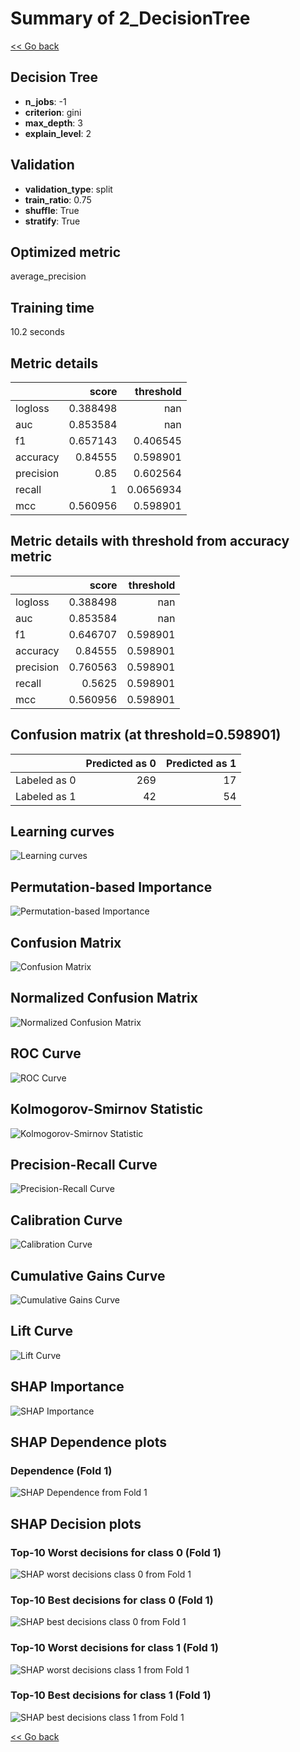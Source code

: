 # Summary of 2_DecisionTree

[<< Go back](../README.md)


## Decision Tree
- **n_jobs**: -1
- **criterion**: gini
- **max_depth**: 3
- **explain_level**: 2

## Validation
 - **validation_type**: split
 - **train_ratio**: 0.75
 - **shuffle**: True
 - **stratify**: True

## Optimized metric
average_precision

## Training time

10.2 seconds

## Metric details
|           |    score |   threshold |
|:----------|---------:|------------:|
| logloss   | 0.388498 | nan         |
| auc       | 0.853584 | nan         |
| f1        | 0.657143 |   0.406545  |
| accuracy  | 0.84555  |   0.598901  |
| precision | 0.85     |   0.602564  |
| recall    | 1        |   0.0656934 |
| mcc       | 0.560956 |   0.598901  |


## Metric details with threshold from accuracy metric
|           |    score |   threshold |
|:----------|---------:|------------:|
| logloss   | 0.388498 |  nan        |
| auc       | 0.853584 |  nan        |
| f1        | 0.646707 |    0.598901 |
| accuracy  | 0.84555  |    0.598901 |
| precision | 0.760563 |    0.598901 |
| recall    | 0.5625   |    0.598901 |
| mcc       | 0.560956 |    0.598901 |


## Confusion matrix (at threshold=0.598901)
|              |   Predicted as 0 |   Predicted as 1 |
|:-------------|-----------------:|-----------------:|
| Labeled as 0 |              269 |               17 |
| Labeled as 1 |               42 |               54 |

## Learning curves
![Learning curves](learning_curves.png)

## Permutation-based Importance
![Permutation-based Importance](permutation_importance.png)
## Confusion Matrix

![Confusion Matrix](confusion_matrix.png)


## Normalized Confusion Matrix

![Normalized Confusion Matrix](confusion_matrix_normalized.png)


## ROC Curve

![ROC Curve](roc_curve.png)


## Kolmogorov-Smirnov Statistic

![Kolmogorov-Smirnov Statistic](ks_statistic.png)


## Precision-Recall Curve

![Precision-Recall Curve](precision_recall_curve.png)


## Calibration Curve

![Calibration Curve](calibration_curve_curve.png)


## Cumulative Gains Curve

![Cumulative Gains Curve](cumulative_gains_curve.png)


## Lift Curve

![Lift Curve](lift_curve.png)



## SHAP Importance
![SHAP Importance](shap_importance.png)

## SHAP Dependence plots

### Dependence (Fold 1)
![SHAP Dependence from Fold 1](learner_fold_0_shap_dependence.png)

## SHAP Decision plots

### Top-10 Worst decisions for class 0 (Fold 1)
![SHAP worst decisions class 0 from Fold 1](learner_fold_0_shap_class_0_worst_decisions.png)
### Top-10 Best decisions for class 0 (Fold 1)
![SHAP best decisions class 0 from Fold 1](learner_fold_0_shap_class_0_best_decisions.png)
### Top-10 Worst decisions for class 1 (Fold 1)
![SHAP worst decisions class 1 from Fold 1](learner_fold_0_shap_class_1_worst_decisions.png)
### Top-10 Best decisions for class 1 (Fold 1)
![SHAP best decisions class 1 from Fold 1](learner_fold_0_shap_class_1_best_decisions.png)

[<< Go back](../README.md)
